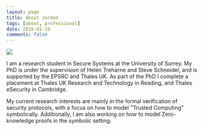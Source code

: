 ```yaml
---
layout: page
title: About Jorden
tags: [about, professional]
date: 2018-01-19
comments: false
---
```


<img src="../{{ site.authorpic }}" class="img-landing author-photo">

I am a research student in Secure Systems at the University of Surrey. My PhD is
under the supervision of Helen Treharne and Steve Schneider, and is supported by
the EPSRC and Thales UK. As part of the PhD I complete a placement at Thales
UK Research and Technology in Reading, and Thales eSecurity in Cambridge.

My current research interests are mainly in the formal verification of security
protocols, with a focus on how to model "Trusted Computing" symbolically.
Additionally, I am also working on how to model Zero-knowledge proofs in the
symbolic setting. 
